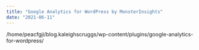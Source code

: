 ```yaml
---
title: "Google Analytics for WordPress by MonsterInsights"
date: "2021-06-11"
---
```


/home/peacfgji/blog.kaleighscruggs/wp-content/plugins/google-analytics-for-wordpress/
